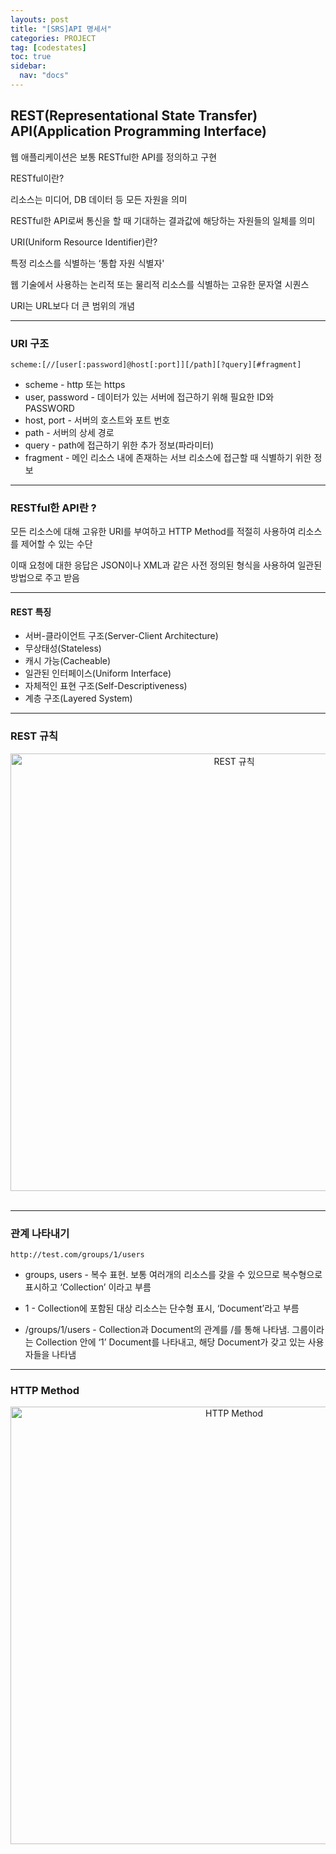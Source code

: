 ```yaml
---
layouts: post
title: "[SRS]API 명세서"
categories: PROJECT
tag: [codestates]
toc: true
sidebar:
  nav: "docs"
---
```


## REST(Representational State Transfer) API(Application Programming Interface)

웹 애플리케이션은 보통 RESTful한 API를 정의하고 구현

RESTful이란?

리소스는 미디어, DB 데이터 등 모든 자원을 의미

RESTful한 API로써 통신을 할 때 기대하는 결과값에 해당하는 자원들의 일체를 의미

URI(Uniform Resource Identifier)란?

특정 리소스를 식별하는 ‘통합 자원 식별자'

웹 기술에서 사용하는 논리적 또는 물리적 리소스를 식별하는 고유한 문자열 시퀀스

URI는 URL보다 더 큰 범위의 개념

---

### URI 구조

```
scheme:[//[user[:password]@host[:port]][/path][?query][#fragment]
```

- scheme - http 또는 https
- user, password - 데이터가 있는 서버에 접근하기 위해 필요한 ID와 PASSWORD
- host, port - 서버의 호스트와 포트 번호
- path - 서버의 상세 경로
- query - path에 접근하기 위한 추가 정보(파라미터)
- fragment - 메인 리소스 내에 존재하는 서브 리소스에 접근할 때 식별하기 위한 정보

---

### RESTful한 API란 ?

모든 리소스에 대해 고유한 URI를 부여하고 HTTP Method를 적절히 사용하여 리소스를 제어할 수 있는 수단

이때 요청에 대한 응답은 JSON이나 XML과 같은 사전 정의된 형식을 사용하여 일관된 방법으로 주고 받음

---

#### REST 특징

- 서버-클라이언트 구조(Server-Client Architecture)
- 무상태성(Stateless)
- 캐시 가능(Cacheable)
- 일관된 인터페이스(Uniform Interface)
- 자체적인 표현 구조(Self-Descriptiveness)
- 계층 구조(Layered System)

---

### REST 규칙

<html>
    <div style ="text-align:center">
        <img src= "https://s3.ap-northeast-2.amazonaws.com/urclass-images/LjSsDV86UmCYVegzbyH-v-1666589952281.png" alt="REST 규칙" width="700" height="700">
    </div>
</html><br/>

---

### 관계 나타내기

```
http://test.com/groups/1/users
```

- groups, users - 복수 표현. 보통 여러개의 리소스를 갖을 수 있으므로 복수형으로 표시하고 ‘Collection’ 이라고 부름

- 1 - Collection에 포함된 대상 리소스는 단수형 표시, ‘Document’라고 부름

- /groups/1/users - Collection과 Document의 관계를 /를 통해 나타냄. 그룹이라는 Collection 안에 ‘1’ Document를 나타내고, 해당 Document가 갖고 있는 사용자들을 나타냄

---

### HTTP Method

<html>
    <div style ="text-align:center">
        <img src= "https://s3.ap-northeast-2.amazonaws.com/urclass-images/M275pM7H5HPQz0iQbC9Hm-1660723179366.png" alt="HTTP Method" width="700" height="700">
    </div>
</html><br/>
